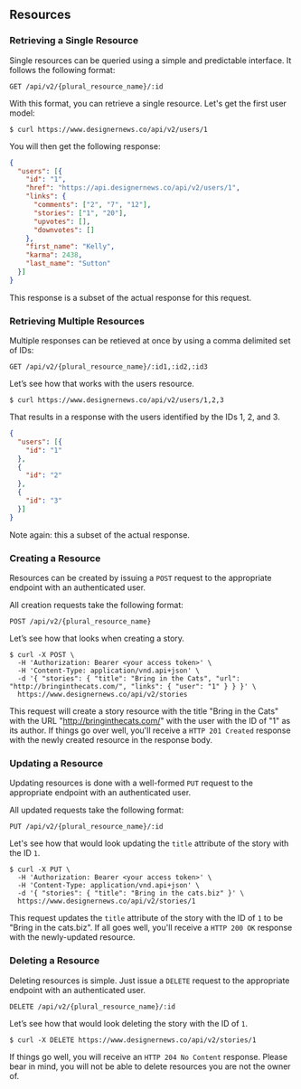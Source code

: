 ## Resources

### Retrieving a Single Resource

Single resources can be queried using a simple and predictable interface. It follows the following format:

```
GET /api/v2/{plural_resource_name}/:id
```

With this format, you can retrieve a single resource. Let's get the first user model:

```shell
$ curl https://www.designernews.co/api/v2/users/1
```

You will then get the following response:

```json
{
  "users": [{
    "id": "1",
    "href": "https://api.designernews.co/api/v2/users/1",
    "links": {
      "comments": ["2", "7", "12"],
      "stories": ["1", "20"],
      "upvotes": [],
      "downvotes": []
    },
    "first_name": "Kelly",
    "karma": 2438,
    "last_name": "Sutton"
  }]
}
```

This response is a subset of the actual response for this request.

### Retrieving Multiple Resources

Multiple responses can be retieved at once by using a comma delimited set of IDs:

```
GET /api/v2/{plural_resource_name}/:id1,:id2,:id3
```

Let’s see how that works with the users resource.

```shell
$ curl https://www.designernews.co/api/v2/users/1,2,3
```

That results in a response with the users identified by the IDs 1, 2, and 3.

```json
{
  "users": [{
    "id": "1"
  },
  {
    "id": "2"
  },
  {
    "id": "3"
  }]
}
```

Note again: this a subset of the actual response.

### Creating a Resource

Resources can be created by issuing a `POST` request to the appropriate endpoint with an authenticated user.

All creation requests take the following format:

```
POST /api/v2/{plural_resource_name}
```

Let’s see how that looks when creating a story.

```shell
$ curl -X POST \
  -H 'Authorization: Bearer <your access token>' \
  -H 'Content-Type: application/vnd.api+json' \
  -d '{ "stories": { "title": "Bring in the Cats", "url": "http://bringinthecats.com/", "links": { "user": "1" } } }' \
  https://www.designernews.co/api/v2/stories
```

This request will create a story resource with the title "Bring in the Cats" with the URL "http://bringinthecats.com/" with the user with the ID of "1" as its author. If things go over
well, you'll receive a `HTTP 201 Created` response with the newly created resource in the response body.

### Updating a Resource

Updating resources is done with a well-formed `PUT` request to the appropriate endpoint with an authenticated user.

All updated requests take the following format:

```
PUT /api/v2/{plural_resource_name}/:id
```

Let's see how that would look updating the `title` attribute of the story with the ID `1`.

```shell
$ curl -X PUT \
  -H 'Authorization: Bearer <your access token>' \
  -H 'Content-Type: application/vnd.api+json' \
  -d '{ "stories": { "title": "Bring in the cats.biz" }' \
  https://www.designernews.co/api/v2/stories/1
```

This request updates the `title` attribute of the story with the ID of `1` to be "Bring in the cats.biz".
If all goes well, you'll receive a `HTTP 200 OK` response with the newly-updated resource.

### Deleting a Resource

Deleting resources is simple. Just issue a `DELETE` request to the appropriate endpoint with an
authenticated user.

```
DELETE /api/v2/{plural_resource_name}/:id
```

Let’s see how that would look deleting the story with the ID of `1`.

```shell
$ curl -X DELETE https://www.designernews.co/api/v2/stories/1
```

If things go well, you will receive an `HTTP 204 No Content` response. Please bear in mind, you
will not be able to delete resources you are not the owner of.
